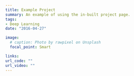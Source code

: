 ```yaml
---
title: Example Project
summary: An example of using the in-built project page.
tags:
- Deep Learning
date: "2016-04-27"

image:
  # caption: Photo by rawpixel on Unsplash
  focal_point: Smart

links:
url_code: ""
url_video: ""
---
```

